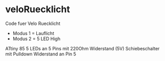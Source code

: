 veloRuecklicht
==============
 Code fuer Velo Ruecklicht
 
 - Modus 1 = Lauflicht
 - Modus 2 = 5 LED High

ATtiny 85
5 LEDs an 5 Pins mit 220Ohm Widerstand (5V)
Schiebeschalter mit Pulldown Widerstand an Pin 5
